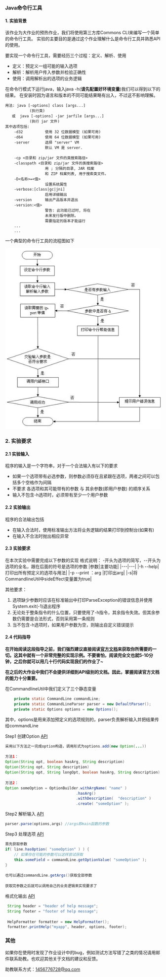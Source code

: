 ### Java命令行工具
#### 1. 实验背景
该作业为大作业的预热作业，我们将使用第三方库Commons CLI来编写一个简单的命令行工具。
实验的主要目的是通过这个作业理解什么是命令行工具并熟悉API的使用。

要实现一个命令行工具，需要经历三个过程：定义、解析、使用
- 定义：预定义一组可能的输入选项
- 解析：解析用户传入参数并检验正确性
- 使用：调用解析出的选项的业务逻辑

在命令行模式下运行java，输入java -h(**请先配置好环境变量**)我们可以得到以下的结果。
在安装时因为语言和版本的不同可能结果略有出入，不过这不影响理解。
```
用法: java [-options] class [args...]
           (执行类)
   或  java [-options] -jar jarfile [args...]
           (执行 jar 文件)
其中选项包括:
    -d32          使用 32 位数据模型 (如果可用)
    -d64          使用 64 位数据模型 (如果可用)
    -server       选择 "server" VM
                  默认 VM 是 server.

    -cp <目录和 zip/jar 文件的类搜索路径>
    -classpath <目录和 zip/jar 文件的类搜索路径>
                  用 ; 分隔的目录, JAR 档案
                  和 ZIP 档案列表, 用于搜索类文件。
    -D<名称>=<值>
                  设置系统属性
    -verbose:[class|gc|jni]
                  启用详细输出
    -version      输出产品版本并退出
    -version:<值>
                  警告: 此功能已过时, 将在
                  未来发行版中删除。
                  需要指定的版本才能运行
    ...
    ...

```

一个典型的命令行工具的流程图如下
<!-- ![](src/figure/Flow_Chart.jpg) -->
![](figure/Flow_Chart.jpg)

### 2. 实验要求
#### 2.1 实验输入
程序的输入是一个字符串，对于一个合法输入有以下的要求
- 如果一个选项带有必选参数，则参数必须存在且紧跟在选项，两者之间可以包括多个空格作为间隔
- 不要求 各选项和其可能带有的参数  与  其余参数(即用户参数)  的顺序关系
- 输入不包含-h选项时，必须带有至少一个用户参数

#### 2.2 实验输出
程序的合法输出包括
- 在输入合法时，使用标准输出方法将业务逻辑的结果打印到控制台(如果有)
- 在输入不合法时抛出相应异常

#### 2.3 实验要求
在本次实验中需要完成以下参数的实现
格式说明： -开头为选项的简写，--开头为选项的全名，跟在后面的符号是选项的参数
|参数|主要功能|
|---|---|
|-h --help|打印出所有预定义的选项与用法|
|-p --print ：arg |打印出arg|
|-s|将CommandlineUtil中sideEffect变量置为true|

其他要求：
1. 选项缺少参数时应该在标准输出中打印ParseException的错误信息并使用System.exit(-1)退出程序
1. 无论处于整条指令的什么位置，只要使用了-h指令，其余指令失效。但其余参数仍需要是合法形式，否则采用第一条规则
1. 当不包含-h选项时，如果用户参数为空，则输出自定义错误提示

#### 2.4 代码指导
**在开始阅读这段指导之前，我们强烈建议直接阅读[官方文档](https://commons.apache.org/proper/commons-cli/usage.html)来获取你所需要的一切。这其中就有一个非常完整的实现示例。不要害怕，阅读完全文也就5-10分钟，之后你就可以用几十行代码实现我们的作业了~**

**在之后的大作业中我们不会提供详细到API级别的文档。因此，掌握阅读官方文档的能力十分重要。**


在CommandlineUtil中我们定义了三个静态变量
```java
    private static CommandLine commandLine;
    private static CommandLineParser parser = new DefaultParser();
    private static Options options = new Options();
```
其中，options是用来添加预定义的选项规则的，parser负责解析输入并把结果传给commandLine

Step1 创建Option [API](https://commons.apache.org/proper/commons-cli/javadocs/api-release/index.html) 
```java
采用以下方法之一完成option构造，调用形式为options.add(new Option(...))

方法1：
Option(String opt, boolean hasArg, String description)
Option(String opt, String description)
Option(String opt, String longOpt, boolean hasArg, String description)

方法2：
Option someOption = OptionBuilder.withArgName( "name" )
                                .hasArg()
                                .withDescription(  "description" )
                                .create( "someOption" );
```

Step2 解析输入 [API](https://commons.apache.org/proper/commons-cli/javadocs/api-release/index.html)
```java
parser.parse(options,args) //args即main函数的参数
```
 
Step3 处理选项 [API](https://commons.apache.org/proper/commons-cli/javadocs/api-release/index.html)
```java
首先获取参数
if( line.hasOption( "someOption" ) ) {
    // 如果存在可能的参数可以这样尝试获取
    this.someField = commandLine.getOptionValue( "someOption" );
}

也可以通过commandLine.getArgs()获取全部参数

获取完参数之后就可以调用自己的业务逻辑来实现要求了
```

格式化输出 [API](https://commons.apache.org/proper/commons-cli/javadocs/api-release/index.html)
```java
 String header = "header of help message";
 String footer = "footer of help message";
 
 HelpFormatter formatter = new HelpFormatter();
 formatter.printHelp("myapp", header, options, footer);
```
### 其他
如果你在使用时发现了作业设计中的bug，例如测试方法写错了之类的情况请用邮件联系助教。也欢迎其他关于文档的建议和反馈。

助教联系方式：1456776728@qq.com


